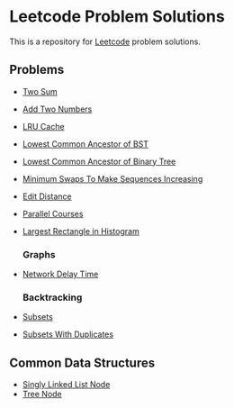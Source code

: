 Leetcode Problem Solutions
===

This is a repository for [Leetcode](https://leetcode.com/) problem solutions.

## Problems
* [Two Sum](src/main/java/problems/TwoSum.java)
* [Add Two Numbers](src/main/java/problems/AddTwoNumbers.java)
* [LRU Cache](src/main/java/problems/LRUCache.java)
* [Lowest Common Ancestor of BST](src/main/java/problems/LowestCommonAncestorBST.java)
* [Lowest Common Ancestor of Binary Tree](src/main/java/problems/LowestCommonAncestorBinaryTree.java)
* [Minimum Swaps To Make Sequences Increasing](src/main/java/problems/MinimumSwapsToMakeSequencesIncreasing.java)
* [Edit Distance](src/main/java/problems/EditDistance.java)
* [Parallel Courses](src/main/java/problems/ParallelCourses.java)
* [Largest Rectangle in Histogram](src/main/java/problems/LargestRectangleInHistogram.java)

   ### Graphs ###
* [Network Delay Time](src/main/java/problems/NetworkDelayTime.java)

   ### Backtracking ###
* [Subsets](src/main/java/problems/Subsets.java)
* [Subsets With Duplicates](src/main/java/problems/SubsetsWithDuplicates.java)

## Common Data Structures
* [Singly Linked List Node](src/main/java/problems/ListNode.java)
* [Tree Node](src/main/java/problems/TreeNode.java)